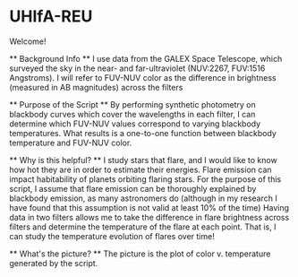 # UHIfA-REU
Welcome! 

** Background Info **
I use data from the GALEX Space Telescope, which surveyed the sky in the near- and far-ultraviolet (NUV:2267, FUV:1516 Angstroms). 
I will refer to FUV-NUV color as the difference in brightness (measured in AB magnitudes) across the filters

** Purpose of the Script ** 
By performing synthetic photometry on blackbody curves which cover the wavelengths in each filter, I can determine
which FUV-NUV values correspond to varying blackbody temperatures. 
What results is a one-to-one function between blackbody temperature and FUV-NUV color. 

** Why is this helpful? **
I study stars that flare, and I would like to know how hot they are in order to estimate their energies. 
Flare emission can impact habitability of planets orbiting flaring stars. 
For the purpose of this script, I assume that flare emission can be thoroughly explained by blackbody emission, as many astronomers do
(although in my research I have found that this assumption is not valid at least 10% of the time)
Having data in two filters allows me to take the difference in flare brightness across filters and determine the temperature of the flare at each point. 
That is, I can study the temperature evolution of flares over time!

** What's the picture? ** 
The picture is the plot of color v. temperature generated by the script. 
